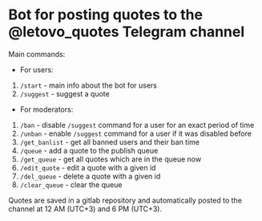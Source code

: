 # Bot for posting quotes to the @letovo_quotes Telegram channel

Main commands:
* For users:
1. `/start` - main info about the bot for users
2. `/suggest` - suggest a quote
* For moderators:
1. `/ban` - disable `/suggest` command for a user for an exact period of time
2. `/unban` - enable `/suggest` command for a user if it was disabled before
3. `/get_banlist` - get all banned users and their ban time
4. `/queue` - add a quote to the publish queue
5. `/get_queue` - get all quotes which are in the queue now
6. `/edit_quote` - edit a quote with a given id
7. `/del_queue` - delete a quote with a given id
8. `/clear_queue` - clear the queue

Quotes are saved in a gitlab repository and automatically posted to the channel at 12 AM (UTC+3) and 6 PM (UTC+3).
